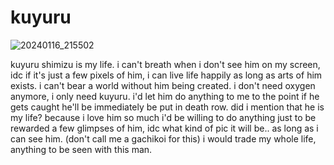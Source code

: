 # kuyuru
![20240116_215502](https://github.com/antimonies/kuyuru/assets/152124198/7b15961b-6e39-4d37-a974-8d7840a50e19)

kuyuru shimizu is my life. i can't breath when i don't see him on my screen, idc if it's just a few pixels of him, i can live life happily as long as arts of him exists. i can't bear a world without him being created. i don't need oxygen anymore, i only need kuyuru. i'd let him do anything to me to the point if he gets caught he'll be immediately be put in death row. did i mention that he is my life? because i love him so much i'd be willing to do anything just to be rewarded a few glimpses of him, idc what kind of pic it will be.. as long as i can see him. (don't call me a gachikoi for this) i would trade my whole life, anything to be seen with this man.
